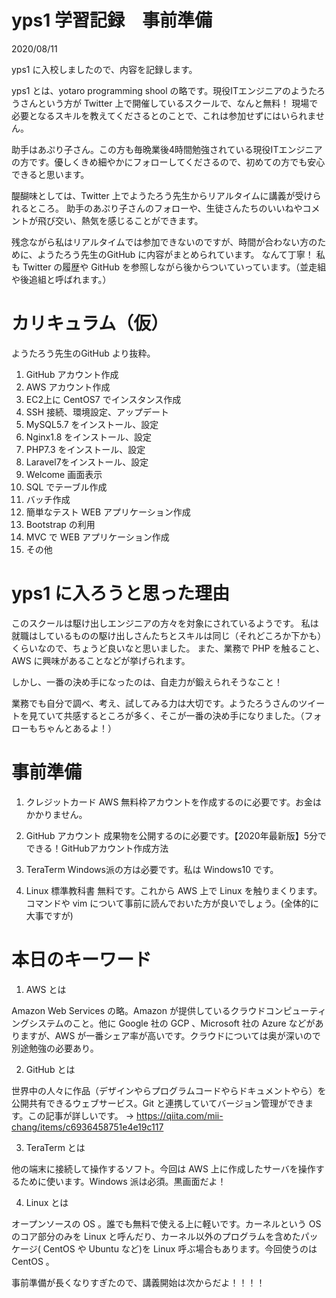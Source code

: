 # yps1 学習記録　事前準備

2020/08/11

yps1 に入校しましたので、内容を記録します。

yps1 とは、yotaro programming shool の略です。現役ITエンジニアのようたろうさんという方が Twitter 上で開催しているスクールで、なんと無料！
現場で必要となるスキルを教えてくださるとのことで、これは参加せずにはいられません。

助手はあぷり子さん。この方も毎晩業後4時間勉強されている現役ITエンジニアの方です。優しくきめ細やかにフォローしてくださるので、初めての方でも安心できると思います。

醍醐味としては、Twitter 上でようたろう先生からリアルタイムに講義が受けられるところ。
助手のあぷり子さんのフォローや、生徒さんたちのいいねやコメントが飛び交い、熱気を感じることができます。

残念ながら私はリアルタイムでは参加できないのですが、時間が合わない方のために、ようたろう先生のGitHub に内容がまとめられています。
なんて丁寧！
私も Twitter の履歴や GitHub を参照しながら後からついていっています。（並走組や後追組と呼ばれます。）


# カリキュラム（仮）
ようたろう先生のGitHub より抜粋。

1. GitHub アカウント作成
2. AWS アカウント作成
3. EC2上に CentOS7 でインスタンス作成
4. SSH 接続、環境設定、アップデート
5. MySQL5.7  をインストール、設定
6. Nginx1.8 をインストール、設定
7. PHP7.3  をインストール、設定
8. Laravel7をインストール、設定
9. Welcome 画面表示
10. SQL でテーブル作成
11. バッチ作成
12. 簡単なテスト WEB アプリケーション作成
13. Bootstrap  の利用
14. MVC で WEB アプリケーション作成
15. その他

# yps1 に入ろうと思った理由

このスクールは駆け出しエンジニアの方々を対象にされているようです。
私は就職はしているものの駆け出しさんたちとスキルは同じ（それどころか下かも）くらいなので、ちょうど良いなと思いました。
また、業務で PHP を触ること、AWS に興味があることなどが挙げられます。

しかし、一番の決め手になったのは、自走力が鍛えられそうなこと！

業務でも自分で調べ、考え、試してみる力は大切です。ようたろうさんのツイートを見ていて共感するところが多く、そこが一番の決め手になりました。（フォローもちゃんとあるよ！）

# 事前準備

1.  クレジットカード
AWS 無料枠アカウントを作成するのに必要です。お金はかかりません。

2.  GitHub アカウント
成果物を公開するのに必要です。【2020年最新版】5分でできる！GitHubアカウント作成方法

3.  TeraTerm
Windows派の方は必要です。私は Windows10 です。

4. Linux 標準教科書
無料です。これから AWS 上で Linux を触りまくります。コマンドや vim について事前に読んでおいた方が良いでしょう。(全体的に大事ですが)

# 本日のキーワード
1. AWS とは

Amazon Web Services の略。Amazon が提供しているクラウドコンピューティングシステムのこと。他に Google 社の GCP 、Microsoft 社の Azure などがありますが、AWS が一番シェア率が高いです。クラウドについては奥が深いので別途勉強の必要あり。

2. GitHub とは 

世界中の人々に作品（デザインやらプログラムコードやらドキュメントやら）を公開共有できるウェブサービス。Git と連携していてバージョン管理ができます。この記事が詳しいです。 → https://qiita.com/mii-chang/items/c6936458751e4e19c117

3. TeraTerm とは

他の端末に接続して操作するソフト。今回は AWS 上に作成したサーバを操作するために使います。Windows 派は必須。黒画面だよ！

4. Linux とは

オープンソースの OS 。誰でも無料で使える上に軽いです。カーネルという OS のコア部分のみを Linux と呼んだり、カーネル以外のプログラムを含めたパッケージ( CentOS や Ubuntu など)を Linux 呼ぶ場合もあります。今回使うのは CentOS 。



事前準備が長くなりすぎたので、講義開始は次からだよ！！！！


